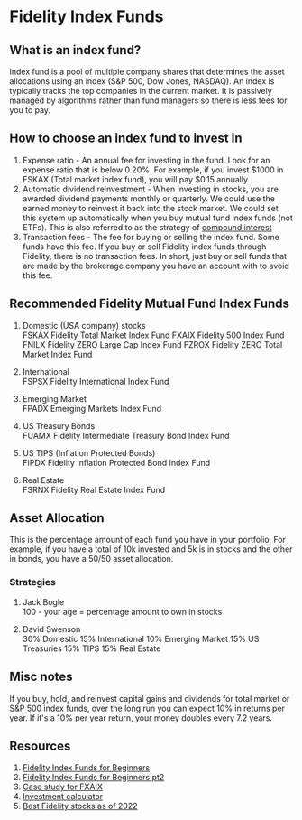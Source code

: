 # Fidelity Index Funds

## What is an index fund?

Index fund is a pool of multiple company shares that determines the asset allocations using an index (S&P 500, Dow Jones, NASDAQ). An index is typically tracks the top companies in the current market. It is passively managed by algorithms rather than fund managers so there is less fees for you to pay.

## How to choose an index fund to invest in

1. Expense ratio - An annual fee for investing in the fund. Look for an expense ratio that is below 0.20%. For example, if you invest $1000 in FSKAX (Total market index fund), you will pay $0.15 annually. 
2. Automatic dividend reinvestment - When investing in stocks, you are awarded dividend payments monthly or quarterly. We could use the earned money to reinvest it back into the stock market. We could set this system up automatically when you buy mutual fund index funds (not ETFs). This is also referred to as the strategy of [compound interest](http://www.helpfulcalculators.com/compound-interest-calculator)
3. Transaction fees - The fee for buying or selling the index fund. Some funds have this fee. If you buy or sell Fidelity index funds through Fidelity, there is no transaction fees. In short, just buy or sell funds that are made by the brokerage company you have an account with to avoid this fee.

## Recommended Fidelity Mutual Fund Index Funds

1. Domestic (USA company) stocks  
   FSKAX Fidelity Total Market Index Fund
   FXAIX Fidelity 500 Index Fund
   FNILX Fidelity ZERO Large Cap Index Fund
   FZROX Fidelity ZERO Total Market Index Fund

2. International  
   FSPSX Fidelity International Index Fund

3. Emerging Market  
   FPADX Emerging Markets Index Fund

4. US Treasury Bonds  
   FUAMX Fidelity Intermediate Treasury Bond Index Fund

5. US TIPS (Inflation Protected Bonds)  
   FIPDX Fidelity Inflation Protected Bond Index Fund

6. Real Estate  
   FSRNX Fidelity Real Estate Index Fund

## Asset Allocation

This is the percentage amount of each fund you have in your portfolio. For example, if you have a total of 10k invested and 5k is in stocks and the other in bonds, you have a 50/50 asset allocation.

### Strategies

1. Jack Bogle  
100 - your age = percentage amount to own in stocks

2. David Swenson  
30% Domestic
15% International
10% Emerging Market
15% US Treasuries
15% TIPS
15% Real Estate

## Misc notes

If you buy, hold, and reinvest capital gains and dividends for total market or S&P 500 index funds, over the long run you can expect 10% in returns per year. If it's a 10% per year return, your money doubles every 7.2 years.


## Resources

1. [Fidelity Index Funds for Beginners](https://www.youtube.com/watch?v=8I7hEKKw7qM&list=PLDi3MjT_eu48UOHc5rXrq8TqQ8yNu2YGk)
2. [Fidelity Index Funds for Beginners pt2](https://www.youtube.com/watch?v=FQBlPkebDHg)
3. [Case study for FXAIX](https://www.youtube.com/watch?v=WVhBNbC3vIg)
4. [Investment calculator](https://americanfundsretirement.retire.americanfunds.com/tools/calculators/investment-calculator.htm)
5. [Best Fidelity stocks as of 2022](https://www.youtube.com/watch?v=cHex4CiH1b4)
